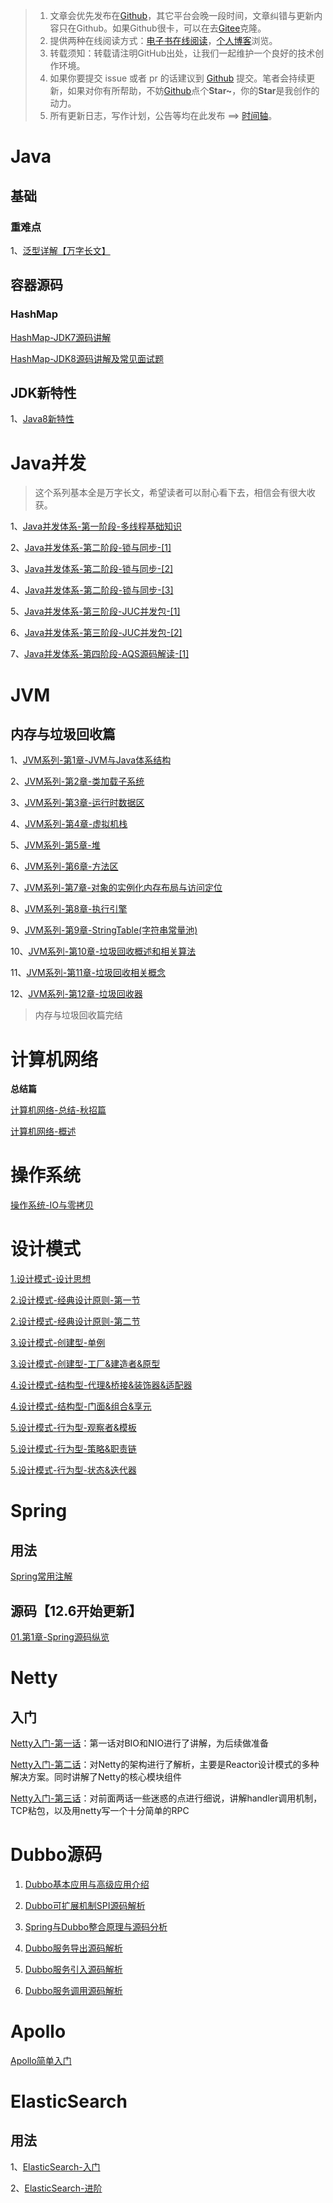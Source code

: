 

> 1. 文章会优先发布在[Github](https://github.com/youthlql/JavaYouth)，其它平台会晚一段时间，文章纠错与更新内容只在Github。如果Github很卡，可以在去[Gitee](https://gitee.com/youthlql/JavaYouth)克隆。
> 2. 提供两种在线阅读方式：[电子书在线阅读](https://imlql.cn/JavaYouth/#/)，[个人博客](https://imlql.cn/)浏览。
> 3. 转载须知：转载请注明GitHub出处，让我们一起维护一个良好的技术创作环境。
> 4. 如果你要提交 issue 或者 pr 的话建议到 [Github](https://github.com/youthlql/JavaYouth) 提交。笔者会持续更新，如果对你有所帮助，不妨[Github](https://github.com/youthlql/JavaYouth)点个**Star~**，你的**Star**是我创作的动力。
> 5. 所有更新日志，写作计划，公告等均在此发布 ==> [时间轴](https://imlql.cn/timeline/)。



# Java

## 基础

### 重难点

1、[泛型详解【万字长文】](docs/Java/Basis/泛型.md) 



## 容器源码

### HashMap

[HashMap-JDK7源码讲解](docs/Java/collection/HashMap-JDK7源码讲解.md)

[HashMap-JDK8源码讲解及常见面试题](docs/Java/collection/HashMap-JDK8源码讲解及常见面试题.md)



## JDK新特性

1、[Java8新特性](docs/Java/Basis/Java8新特性.md)

# Java并发

> 这个系列基本全是万字长文，希望读者可以耐心看下去，相信会有很大收获。

1、[Java并发体系-第一阶段-多线程基础知识](docs/java_concurrency/Java并发体系-第一阶段-多线程基础知识.md)

2、[Java并发体系-第二阶段-锁与同步-[1]](docs/java_concurrency/Java并发体系-第二阶段-锁与同步-[1].md)

3、[Java并发体系-第二阶段-锁与同步-[2]](docs/java_concurrency/Java并发体系-第二阶段-锁与同步-[2].md)

4、[Java并发体系-第二阶段-锁与同步-[3]](docs/java_concurrency/Java并发体系-第二阶段-锁与同步-[3].md)

5、[Java并发体系-第三阶段-JUC并发包-[1]](docs/java_concurrency/Java并发体系-第三阶段-JUC并发包-[1].md)

6、[Java并发体系-第三阶段-JUC并发包-[2]](docs/java_concurrency/Java并发体系-第三阶段-JUC并发包-[2].md)

7、[Java并发体系-第四阶段-AQS源码解读-[1]](docs/java_concurrency/Java并发体系-第四阶段-AQS源码解读-[1].md)

# JVM

## 内存与垃圾回收篇

1、[JVM系列-第1章-JVM与Java体系结构](docs/Java/JVM/JVM系列-第1章-JVM与Java体系结构.md)

2、[JVM系列-第2章-类加载子系统](docs/Java/JVM/JVM系列-第2章-类加载子系统.md)

3、[JVM系列-第3章-运行时数据区](docs/Java/JVM/JVM系列-第3章-运行时数据区.md)

4、[JVM系列-第4章-虚拟机栈](docs/Java/JVM/JVM系列-第4章-虚拟机栈.md)

5、[JVM系列-第5章-堆](docs/Java/JVM/JVM系列-第5章-堆.md)

6、[JVM系列-第6章-方法区](docs/Java/JVM/JVM系列-第6章-方法区.md)

7、[JVM系列-第7章-对象的实例化内存布局与访问定位](docs/Java/JVM/JVM系列-第7章-对象的实例化内存布局与访问定位.md)

8、[JVM系列-第8章-执行引擎](docs/Java/JVM/JVM系列-第8章-执行引擎.md)

9、[JVM系列-第9章-StringTable(字符串常量池)](docs/Java/JVM/JVM系列-第9章-StringTable(字符串常量池).md)

10、[JVM系列-第10章-垃圾回收概述和相关算法](docs/Java/JVM/JVM系列-第10章-垃圾回收概述和相关算法.md)

11、[JVM系列-第11章-垃圾回收相关概念](docs/Java/JVM/JVM系列-第11章-垃圾回收相关概念.md)

12、[JVM系列-第12章-垃圾回收器](docs/Java/JVM/JVM系列-第12章-垃圾回收器.md)

> 内存与垃圾回收篇完结





# 计算机网络

**总结篇**

[计算机网络-总结-秋招篇](docs/Computer_NetWork/计算机网络-总结.md)



[计算机网络-概述](docs/Computer_NetWork/计算机网络-概述.md)



# 操作系统

[操作系统-IO与零拷贝](docs/os/操作系统-IO与零拷贝.md)



# 设计模式

[1.设计模式-设计思想](docs/design_patterns/设计模式-01.设计思想.md)

[2.设计模式-经典设计原则-第一节](docs/design_patterns/设计模式-02.经典设计原则-第一节[必读].md)

[2.设计模式-经典设计原则-第二节](docs/design_patterns/设计模式-02.经典设计原则-第二节[必读].md)

[3.设计模式-创建型-单例](docs/design_patterns/设计模式-03.01-创建型-单例.md)

[3.设计模式-创建型-工厂&建造者&原型](docs/design_patterns/设计模式-03.02-创建型-工厂&建造者&原型.md)

[4.设计模式-结构型-代理&桥接&装饰器&适配器](docs/design_patterns/设计模式-04.01-结构型-代理&桥接&装饰器&适配器.md)

[4.设计模式-结构型-门面&组合&享元](docs/design_patterns/设计模式-04.02-结构型-门面&组合&享元.md)

[5.设计模式-行为型-观察者&模板](docs/design_patterns/设计模式-05.01-行为型-观察者&模板.md)

[5.设计模式-行为型-策略&职责链](docs/design_patterns/设计模式-05.02-行为型-策略&职责链.md)

[5.设计模式-行为型-状态&迭代器](docs/design_patterns/设计模式-05.03-行为型-状态&迭代器.md)





# Spring

## 用法

[Spring常用注解](docs/spring_use/Spring常用注解.md)



## 源码【12.6开始更新】



[01.第1章-Spring源码纵览](docs/spring-sourcecode-v1/01.第1章-Spring源码纵览.md)





# Netty

## 入门

[Netty入门-第一话](docs/netty/Netty入门-第一话.md)：第一话对BIO和NIO进行了讲解，为后续做准备

[Netty入门-第二话](docs/netty/Netty入门-第二话.md)：对Netty的架构进行了解析，主要是Reactor设计模式的多种解决方案。同时讲解了Netty的核心模块组件

[Netty入门-第三话](docs/netty/Netty入门-第三话.md)：对前面两话一些迷惑的点进行细说，讲解handler调用机制，TCP粘包，以及用netty写一个十分简单的RPC



# Dubbo源码

1. [Dubbo基本应用与高级应用介绍](docs/dubbo-sourcecode-v1/01&02.Dubbo源码系列V1-Dubbo第一二节-基本应用与高级应用.md)

2. [Dubbo可扩展机制SPI源码解析](docs/dubbo-sourcecode-v1/03.Dubbo源码系列V1-Dubbo第三节-可扩展机制SPI源码解析.md)

3. [Spring与Dubbo整合原理与源码分析](docs/dubbo-sourcecode-v1/04.Dubbo源码系列V1-Dubbo第四节-Spring与Dubbo整合原理与源码分析.md)

4. [Dubbo服务导出源码解析](docs/dubbo-sourcecode-v1/05.Dubbo源码系列V1-Dubbo第五节-服务导出源码解析.md)

5. [Dubbo服务引入源码解析](docs/dubbo-sourcecode-v1/06.Dubbo源码系列V1-Dubbo第六节-服务引入源码解析.md)

6. [Dubbo服务调用源码解析](docs/dubbo-sourcecode-v1/07.Dubbo源码系列V1-Dubbo第七节-服务调用源码解析.md)

   



# Apollo

[Apollo简单入门](docs/Apollo/Apollo简单入门.md)

# ElasticSearch

## 用法

1、[ElasticSearch-入门](docs/ElasticSearch/usage/ElasticSearch-入门.md)

2、[ElasticSearch-进阶](docs/ElasticSearch/usage/ElasticSearch-进阶.md)